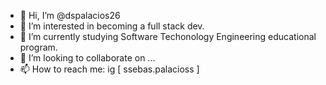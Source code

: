 - 👋 Hi, I’m @dspalacios26
- 👀 I’m interested in becoming a full stack dev.
- 🌱 I’m currently studying Software Techonology Engineering educational program.
- 💞️ I’m looking to collaborate on ...
- 📫 How to reach me:
ig [ ssebas.palacioss ]

<!---
dspalacios26/dspalacios26 is a ✨ special ✨ repository because its `README.md` (this file) appears on your GitHub profile.
You can click the Preview link to take a look at your changes.
--->
